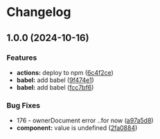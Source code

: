 # Changelog

## 1.0.0 (2024-10-16)


### Features

* **actions:** deploy to npm ([6c4f2ce](https://github.com/thaboRach/react-autocomplete/commit/6c4f2ceb4f6172871700a347d8c66651ade77b7e))
* **babel:** add babel ([9f474e1](https://github.com/thaboRach/react-autocomplete/commit/9f474e1285e146dda0f22afae192b1245d1241f5))
* **babel:** add babel ([fcc7bf6](https://github.com/thaboRach/react-autocomplete/commit/fcc7bf608878305885ee8a0ad298ad4f6c0345c7))


### Bug Fixes

* 176 - ownerDocument error ..for now ([a97a5d8](https://github.com/thaboRach/react-autocomplete/commit/a97a5d8d564fa30968cf0b39b6f9dfd2d5eafb24))
* **component:** value is undefined ([2fa0884](https://github.com/thaboRach/react-autocomplete/commit/2fa0884070aada16e087a185949f0b0f546efe6b))
